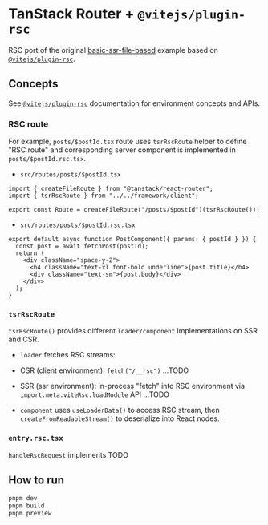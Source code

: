 # TanStack Router + `@vitejs/plugin-rsc`

RSC port of the original [basic-ssr-file-based](https://github.com/TanStack/router/tree/main/examples/react/basic-ssr-file-based) example based on [`@vitejs/plugin-rsc`](https://github.com/vitejs/vite-plugin-react/tree/main/packages/plugin-rsc).

## Concepts

See [`@vitejs/plugin-rsc`](https://github.com/vitejs/vite-plugin-react/tree/main/packages/plugin-rsc) documentation for environment concepts and APIs.

### RSC route

For example, `posts/$postId.tsx` route uses `tsrRscRoute` helper to define "RSC route" and corresponding server component is implemented in `posts/$postId.rsc.tsx`.

- `src/routes/posts/$postId.tsx` 

```tsx
import { createFileRoute } from "@tanstack/react-router";
import { tsrRscRoute } from "../../framework/client";

export const Route = createFileRoute("/posts/$postId")(tsrRscRoute());
```

- `src/routes/posts/$postId.rsc.tsx` 

```tsx
export default async function PostComponent({ params: { postId } }) {
  const post = await fetchPost(postId);
  return (
    <div className="space-y-2">
      <h4 className="text-xl font-bold underline">{post.title}</h4>
      <div className="text-sm">{post.body}</div>
    </div>
  );
}
```

### `tsrRscRoute`

`tsrRscRoute()` provides different `loader/component` implementations on SSR and CSR. 

- `loader` fetches RSC streams:
- CSR (client environment): `fetch("/__rsc")` ...TODO
- SSR (ssr environment): in-process "fetch" into RSC environment via `import.meta.viteRsc.loadModule` API ...TODO

- `component` uses `useLoaderData()` to access RSC stream, then `createFromReadableStream()` to deserialize into React nodes.

### `entry.rsc.tsx`

`handleRscRequest` implements TODO

## How to run

```sh
pnpm dev
pnpm build
pnpm preview
```
